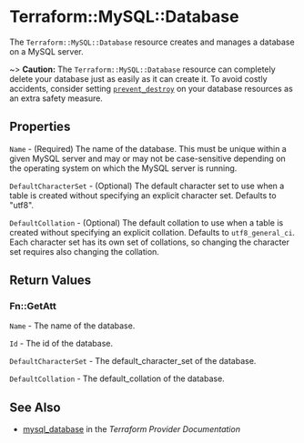 # Terraform::MySQL::Database

The ``Terraform::MySQL::Database`` resource creates and manages a database on a MySQL
server.

~> **Caution:** The ``Terraform::MySQL::Database`` resource can completely delete your
database just as easily as it can create it. To avoid costly accidents,
consider setting
[``prevent_destroy``](/docs/configuration/resources.html#prevent_destroy)
on your database resources as an extra safety measure.

## Properties

`Name` - (Required) The name of the database. This must be unique within
a given MySQL server and may or may not be case-sensitive depending on
the operating system on which the MySQL server is running.

`DefaultCharacterSet` - (Optional) The default character set to use when
a table is created without specifying an explicit character set. Defaults
to "utf8".

`DefaultCollation` - (Optional) The default collation to use when a table
is created without specifying an explicit collation. Defaults to
``utf8_general_ci``. Each character set has its own set of collations, so
changing the character set requires also changing the collation.


## Return Values

### Fn::GetAtt

`Name` - The name of the database.

`Id` - The id of the database.

`DefaultCharacterSet` - The default_character_set of the database.

`DefaultCollation` - The default_collation of the database.

## See Also

* [mysql_database](https://www.terraform.io/docs/providers/mysql/r/database.html) in the _Terraform Provider Documentation_